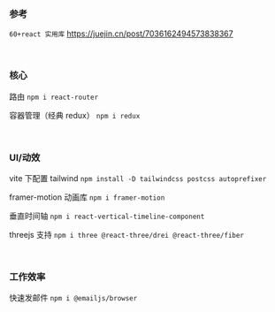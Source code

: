 ### 参考

`60+react 实用库` https://juejin.cn/post/7036162494573838367

<br>

### 核心

路由 `npm i react-router`

容器管理（经典 redux） `npm i redux`

<br>

### UI/动效

vite 下配置 tailwind `npm install -D tailwindcss postcss autoprefixer`

framer-motion 动画库 `npm i framer-motion`

垂直时间轴 `npm i react-vertical-timeline-component`

threejs 支持 `npm i three @react-three/drei @react-three/fiber`

<br>

### 工作效率

快速发邮件 `npm i @emailjs/browser`

<br>
